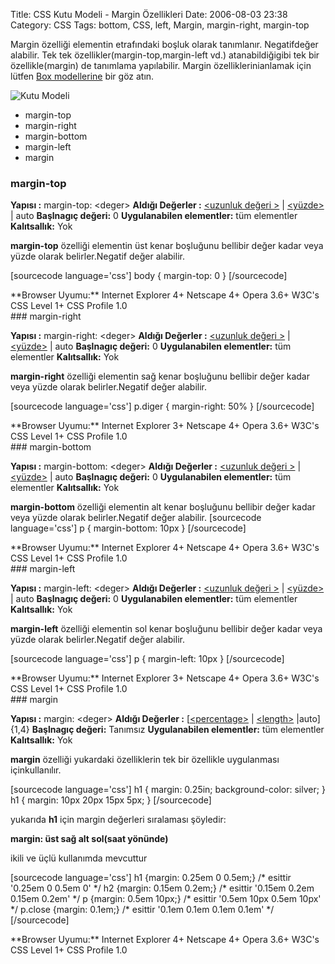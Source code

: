 Title: CSS Kutu Modeli - Margin Özellikleri
Date: 2006-08-03 23:38
Category: CSS
Tags: bottom, CSS, left, Margin, margin-right, margin-top

Margin özelliği elementin etrafındaki boşluk olarak tanımlanır.
Negatifdeğer alabilir. Tek tek özellikler(margin-top,margin-left vd.)
atanabildiğigibi tek bir özellikle(margin) de tanımlama yapılabilir.
Margin özelliklerinianlamak için lütfen [Box modellerine][] bir göz
atın. <!--more-->

![Kutu Modeli][]

-   margin-top
-   margin-right
-   margin-bottom
-   margin-left
-   margin

### margin-top<a name="01"></a>

**Yapısı :** margin-top: \<deger\> **Aldığı Değerler :** [\<uzunluk
değeri \>][] | [\<yüzde\>][\<uzunluk değeri \>] | auto **Başlnagıç
değeri:** 0 **Uygulanabilen elementler:** tüm elementler
**Kalıtsallık:** Yok

**margin-top** özelliği elementin üst kenar boşluğunu bellibir değer
kadar veya yüzde olarak belirler.Negatif değer alabilir.

[sourcecode language='css'] body { margin-top: 0 } [/sourcecode]

<div class="tarayiciuyum">
**Browser Uyumu:** Internet Explorer 4+ Netscape 4+ Opera 3.6+ W3C's CSS
Level 1+ CSS Profile 1.0

</div>
### margin-right <a name="02"></a>

**Yapısı :** margin-right: \<deger\> **Aldığı Değerler :** [\<uzunluk
değeri \>][] | [\<yüzde\>][\<uzunluk değeri \>] | auto **Başlnagıç
değeri:** 0 **Uygulanabilen elementler:** tüm elementler
**Kalıtsallık:** Yok

**margin-right** özelliği elementin sağ kenar boşluğunu bellibir değer
kadar veya yüzde olarak belirler.Negatif değer alabilir.

[sourcecode language='css'] p.diger { margin-right: 50% } [/sourcecode]

<div class="tarayiciuyum">
**Browser Uyumu:** Internet Explorer 3+ Netscape 4+ Opera 3.6+ W3C's CSS
Level 1+ CSS Profile 1.0

</div>
### margin-bottom<a name="03"></a>

**Yapısı :** margin-bottom: \<deger\> **Aldığı Değerler :** [\<uzunluk
değeri \>][] | [\<yüzde\>][\<uzunluk değeri \>] | auto **Başlnagıç
değeri:** 0 **Uygulanabilen elementler:** tüm elementler
**Kalıtsallık:** Yok

**margin-bottom** özelliği elementin alt kenar boşluğunu bellibir değer
kadar veya yüzde olarak belirler.Negatif değer alabilir. [sourcecode
language='css'] p { margin-bottom: 10px } [/sourcecode]

<div class="tarayiciuyum">
**Browser Uyumu:** Internet Explorer 4+ Netscape 4+ Opera 3.6+ W3C's CSS
Level 1+ CSS Profile 1.0

</div>
### margin-left<a name="04"></a>

**Yapısı :** margin-left: \<deger\> **Aldığı Değerler :** [\<uzunluk
değeri \>][] | [\<yüzde\>][\<uzunluk değeri \>] | auto **Başlnagıç
değeri:** 0 **Uygulanabilen elementler:** tüm elementler
**Kalıtsallık:** Yok

**margin-left** özelliği elementin sol kenar boşluğunu bellibir değer
kadar veya yüzde olarak belirler.Negatif değer alabilir.

[sourcecode language='css'] p { margin-left: 10px } [/sourcecode]

<div class="tarayiciuyum">
**Browser Uyumu:** Internet Explorer 3+ Netscape 4+ Opera 3.6+ W3C's CSS
Level 1+ CSS Profile 1.0

</div>
### margin<a name="05"></a>

**Yapısı :** margin: \<deger\> **Aldığı Değerler :** [[\<percentage\>][]
| [\<length\>][\<percentage\>] |auto]{1,4} **Başlnagıç değeri:**
Tanımsız **Uygulanabilen elementler:** tüm elementler **Kalıtsallık:**
Yok

**margin** özelliği yukardaki özelliklerin tek bir özellikle uygulanması
içinkullanılır.

[sourcecode language='css'] h1 { margin: 0.25in; background-color:
silver; } h1 { margin: 10px 20px 15px 5px; } [/sourcecode]

yukarıda **h1** için margin değerleri sıralaması şöyledir:

**margin: üst sağ alt sol(saat yönünde)**

ikili ve üçlü kullanımda mevcuttur

[sourcecode language='css'] h1 {margin: 0.25em 0 0.5em;} /\* esittir
'0.25em 0 0.5em 0' \*/ h2 {margin: 0.15em 0.2em;} /\* esittir '0.15em
0.2em 0.15em 0.2em' \*/ p {margin: 0.5em 10px;} /\* esittir '0.5em 10px
0.5em 10px' \*/ p.close {margin: 0.1em;} /\* esittir '0.1em 0.1em 0.1em
0.1em' \*/ [/sourcecode]

<div class="tarayiciuyum">
**Browser Uyumu:** Internet Explorer 4+ Netscape 4+ Opera 3.6+ W3C's CSS
Level 1+ CSS Profile 1.0

</div>
</p>

  [Box modellerine]: http://www.fatihhayrioglu.com/?p=13
  [Kutu Modeli]: http://fatihhayrioglu.com/images/basit_boxmodel.gif
  [\<uzunluk değeri \>]: http://www.fatihhayrioglu.com/?p=95
  [\<percentage\>]: #
